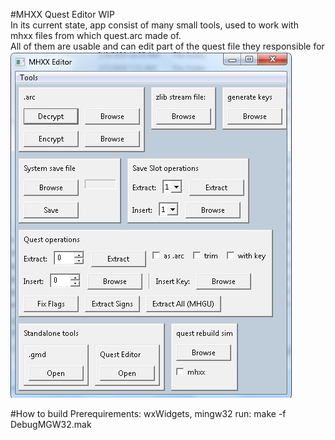 #MHXX Quest Editor
WIP \
In its current state, app consist of many small tools, used to work with \
mhxx files from which quest.arc made of. \
All of them are usable and can edit part of the quest file they responsible for \
![main]

#How to build
Prerequirements: wxWidgets, mingw32
run: make -f DebugMGW32.mak

[main]: https://github.com/mikewii/MHXX-QuestEdit/raw/master/Img/main.png